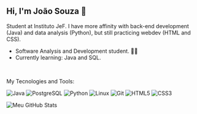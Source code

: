 ## Hi, I'm João Souza 👋
Student at Instituto JeF. I have more affinity with back-end development (Java) and data analysis (Python), but still practicing webdev (HTML and CSS).
- Software Analysis and Development student. 👨‍💻
- Currently learning: Java and SQL.
<br>


My Tecnologies and Tools:


![Java](https://img.shields.io/badge/-Java-333333?style=flat&logo=java&logoColor=white)  ![PostgreSQL](https://img.shields.io/badge/-PostgreSQL-333333?style=flat&logo=postgresql&logoColor=white)   ![Python](https://img.shields.io/badge/-Python-333333?style=flat&logo=python)   ![Linux](https://img.shields.io/badge/-Linux-333333?style=flat&logo=linux&logoColor=white)  ![Git](https://img.shields.io/badge/-Git-333333?style=flat&logo=git&logoColor=white)  ![HTML5](https://img.shields.io/badge/-HTML5-333333?style=flat&logo=html5&logoColor=white)
  ![CSS3](https://img.shields.io/badge/-CSS3-333333?style=flat&logo=css3&logoColor=white)

![Meu GitHub Stats](https://github-readme-stats.vercel.app/api?username=JoaoSouzera)
